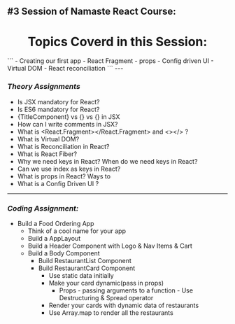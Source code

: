 ## #3 Session of Namaste React Course:


<h1 align="center">Topics Coverd in this Session:</h1>
```
- Creating our first app
- React Fragment
- props
- Config driven UI
- Virtual DOM
- React reconciliation
```
---

### _Theory Assignments_ 

* Is JSX mandatory for React?
* Is ES6 mandatory for React?
* {TitleComponent} vs {<TitleComponent/>} vs {<TitleComponent></TitleComponent>} in JSX
* How can I write comments in JSX?
* What is <React.Fragment></React.Fragment> and <></> ?
* What is Virtual DOM?
* What is Reconciliation in React?
* What is React Fiber?
* Why we need keys in React? When do we need keys in React?
* Can we use index as keys in React?
* What is props in React? Ways to
* What is a Config Driven UI ?

---
### _Coding Assignment:_
* Build a Food Ordering App
	* Think of a cool name for your app
	* Build a AppLayout
	* Build a Header Component with Logo & Nav Items & Cart
	* Build a Body Component
		* Build RestaurantList Component
		* Build RestaurantCard Component
			* Use static data initially
			* Make your card dynamic(pass in props)
				* Props - passing arguments to a function - Use Destructuring & Spread operator
			* Render your cards with dynamic data of restaurants
			* Use Array.map to render all the restaurants
